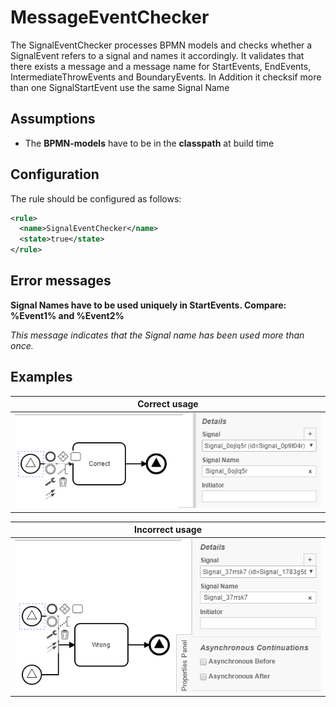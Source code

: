 MessageEventChecker
=================================
The SignalEventChecker processes BPMN models and checks whether a SignalEvent refers to a signal and names it accordingly. 
It validates that there exists a message and a message name for StartEvents, EndEvents, IntermediateThrowEvents and BoundaryEvents. In Addition it checksif more than one SignalStartEvent use the same Signal Name


## Assumptions
- The **BPMN-models** have to be in the **classpath** at build time

## Configuration
The rule should be configured as follows:
```xml
<rule>
  <name>SignalEventChecker</name>
  <state>true</state>
</rule>

```

## Error messages
**Signal Names have to be used uniquely in StartEvents. Compare: %Event1% and %Event2%**

_This message indicates that the Signal name has been used more than once._


## Examples

| **Correct usage**                                                                                    |
|:------------------------------------------------------------------------------------------------------:| 
|![Correct usage of signal event](img/SignalEventChecker_Correct.PNG "Signal has been specified")         |


| **Incorrect usage**                                                                                    |
|:------------------------------------------------------------------------------------------------------:| 
|![Double usage of signal name](img/SignalEventChecker_Wrong.PNG "Double usage of signal name")         |
